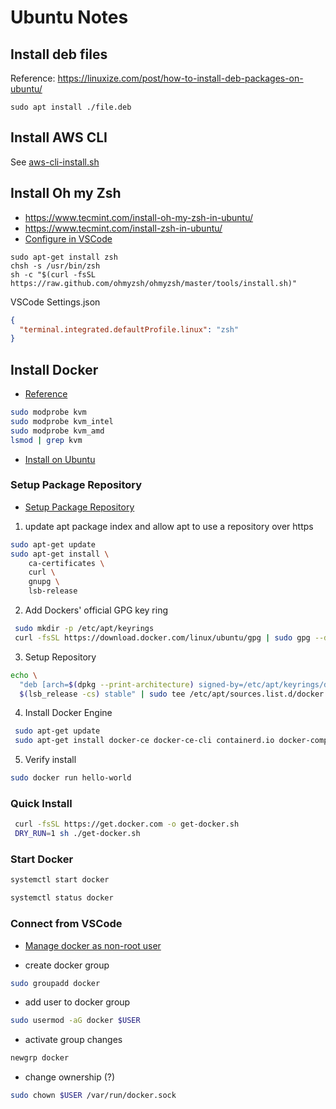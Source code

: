 # Ubuntu Notes

## Install deb files

Reference: https://linuxize.com/post/how-to-install-deb-packages-on-ubuntu/

```
sudo apt install ./file.deb
```

## Install AWS CLI

See [aws-cli-install.sh](./AWS/aws-cli-install.sh)

## Install Oh my Zsh

- https://www.tecmint.com/install-oh-my-zsh-in-ubuntu/
- https://www.tecmint.com/install-zsh-in-ubuntu/
- [Configure in VSCode](https://omidfarhang.com/2019/06/05/install-and-configure-oh-my-zsh-and-use-it-in-vscode-in-linux/#:~:text=Now%20we%20can%20configure%20VSCode%20to%20use%20Zsh%2C,settings%20and%20apply%20them%3A%20%22terminal.integrated.defaultProfile.linux%22%3A%20%22%2Fusr%2Fbin%2Fzsh%22%2C%20%22terminal.integrated.defaultProfile.osx%22%3A%20%22%2Fusr%2Fbin%2Fzsh%22%2C)

```
sudo apt-get install zsh
chsh -s /usr/bin/zsh
sh -c "$(curl -fsSL https://raw.github.com/ohmyzsh/ohmyzsh/master/tools/install.sh)"
```

VSCode Settings.json

```json
{
  "terminal.integrated.defaultProfile.linux": "zsh"
}
```

## Install Docker

- [Reference](https://docs.docker.com/desktop/install/linux-install/)

```sh
sudo modprobe kvm
sudo modprobe kvm_intel
sudo modprobe kvm_amd
lsmod | grep kvm
```

- [Install on Ubuntu](https://docs.docker.com/desktop/install/ubuntu/)

### Setup Package Repository
- [Setup Package Repository](https://docs.docker.com/engine/install/ubuntu/#set-up-the-repository)

1. update apt package index and allow apt to use a repository over https

```sh
sudo apt-get update
sudo apt-get install \
	ca-certificates \
	curl \
	gnupg \
	lsb-release

```

2. Add Dockers' official GPG key ring
```sh
 sudo mkdir -p /etc/apt/keyrings
 curl -fsSL https://download.docker.com/linux/ubuntu/gpg | sudo gpg --dearmor -o /etc/apt/keyrings/docker.gpg
```

3. Setup Repository

```sh
echo \
  "deb [arch=$(dpkg --print-architecture) signed-by=/etc/apt/keyrings/docker.gpg] https://download.docker.com/linux/ubuntu \
  $(lsb_release -cs) stable" | sudo tee /etc/apt/sources.list.d/docker.list > /dev/null
```

4. Install Docker Engine

```sh
 sudo apt-get update
 sudo apt-get install docker-ce docker-ce-cli containerd.io docker-compose-plugin
```

5. Verify install

```sh
sudo docker run hello-world
```

### Quick Install

```sh
 curl -fsSL https://get.docker.com -o get-docker.sh
 DRY_RUN=1 sh ./get-docker.sh
```

### Start Docker

```sh
systemctl start docker
```

```sh
systemctl status docker
```

### Connect from VSCode

- [Manage docker as non-root user](https://docs.docker.com/engine/install/linux-postinstall/)

- create docker group
```sh
sudo groupadd docker
```
- add user to docker group

```sh
sudo usermod -aG docker $USER
```

- activate group changes

```sh
newgrp docker
```

- change ownership (?)

```sh
sudo chown $USER /var/run/docker.sock
```